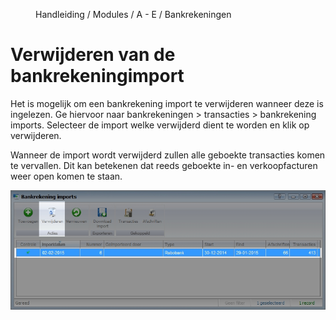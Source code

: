 
<properties>
	<page>
		<title>Bankrekeningimport verwijderen</title>
	</page>
	<menu>
		<position>Handleiding / Modules / A - E / Bankrekeningen </position> 
		<title>Bankimport verwijderen</title>
	</menu>
</properties>

# Verwijderen van de bankrekeningimport #

Het is mogelijk om een bankrekening import te verwijderen wanneer deze is ingelezen. Ge hiervoor naar bankrekeningen > transacties > bankrekening imports. Selecteer de import welke verwijderd dient te worden en klik op verwijderen.

<div class="info">
Wanneer de import wordt verwijderd zullen alle geboekte transacties komen te vervallen. Dit kan betekenen dat reeds geboekte in- en verkoopfacturen weer open komen te staan.

</div>


![Bankrekening import verwijderen](images/import-verwijderen.jpg)